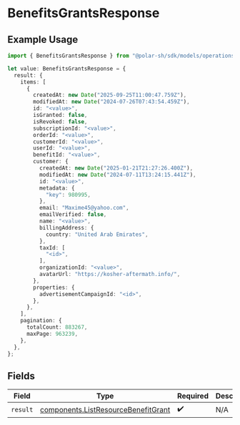 # BenefitsGrantsResponse

## Example Usage

```typescript
import { BenefitsGrantsResponse } from "@polar-sh/sdk/models/operations";

let value: BenefitsGrantsResponse = {
  result: {
    items: [
      {
        createdAt: new Date("2025-09-25T11:00:47.759Z"),
        modifiedAt: new Date("2024-07-26T07:43:54.459Z"),
        id: "<value>",
        isGranted: false,
        isRevoked: false,
        subscriptionId: "<value>",
        orderId: "<value>",
        customerId: "<value>",
        userId: "<value>",
        benefitId: "<value>",
        customer: {
          createdAt: new Date("2025-01-21T21:27:26.400Z"),
          modifiedAt: new Date("2024-07-11T13:24:15.441Z"),
          id: "<value>",
          metadata: {
            "key": 980995,
          },
          email: "Maxime45@yahoo.com",
          emailVerified: false,
          name: "<value>",
          billingAddress: {
            country: "United Arab Emirates",
          },
          taxId: [
            "<id>",
          ],
          organizationId: "<value>",
          avatarUrl: "https://kosher-aftermath.info/",
        },
        properties: {
          advertisementCampaignId: "<id>",
        },
      },
    ],
    pagination: {
      totalCount: 883267,
      maxPage: 963239,
    },
  },
};
```

## Fields

| Field                                                                                      | Type                                                                                       | Required                                                                                   | Description                                                                                |
| ------------------------------------------------------------------------------------------ | ------------------------------------------------------------------------------------------ | ------------------------------------------------------------------------------------------ | ------------------------------------------------------------------------------------------ |
| `result`                                                                                   | [components.ListResourceBenefitGrant](../../models/components/listresourcebenefitgrant.md) | :heavy_check_mark:                                                                         | N/A                                                                                        |